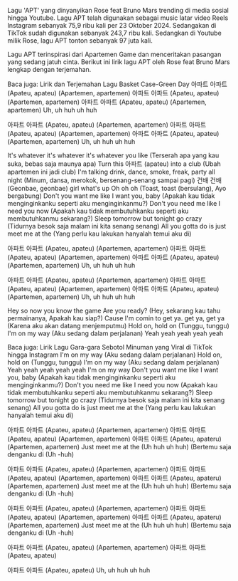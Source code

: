 Lagu 'APT' yang dinyanyikan Rose feat Bruno Mars trending di media sosial hingga Youtube. Lagu APT telah digunakan sebagai music latar video Reels Instagram sebanyak 75,9 ribu kali per 23 Oktober 2024.
Sedangakan di TikTok sudah digunakan sebanyak 243,7 ribu kali. Sedangkan di Youtube milik Rose, lagu APT tonton sebanyak 97 juta kali.

Lagu APT terinspirasi dari Apartemen Game dan menceritakan pasangan yang sedang jatuh cinta. Berikut ini lirik lagu APT oleh Rose feat Bruno Mars lengkap dengan terjemahan.


Baca juga:
Lirik dan Terjemahan Lagu Basket Case-Green Day
아파트 아파트 (Apateu, apateu)
(Apartemen, apartemen)
아파트 아파트 (Apateu, apateu)
(Apartemen, apartemen)
아파트 아파트 (Apateu, apateu)
(Apartemen, apartemen)
Uh, uh huh uh huh

아파트 아파트 (Apateu, apateu)
(Apartemen, apartemen)
아파트 아파트 (Apateu, apateu)
(Apartemen, apartemen)
아파트 아파트 (Apateu, apateu)
(Apartemen, apartemen)
Uh, uh huh uh huh

It's whatever it's whatever it's whatever you like
(Terserah apa yang kau suka, bebas saja maunya apa)
Turn this 아파트 (apateu) into a club
(Ubah apartemen ini jadi club)
I'm talking drink, dance, smoke, freak, party all night
(Minum, dansa, merokok, bersenang-senang sampai pagi)
건배 건배 (Geonbae, geonbae) girl what's up
Oh oh oh
(Toast, toast (bersulang), Ayo bergabung)
Don't you want me like I want you, baby
(Apakah kau tidak menginginkanku seperti aku menginginkanmu?)
Don't you need me like I need you now
(Apakah kau tidak membutuhkanku seperti aku membutuhkanmu sekarang?)
Sleep tomorrow but tonight go crazy
(Tidurnya besok saja malam ini kita senang senang)
All you gotta do is just meet me at the
(Yang perlu kau lakukan hanyalah temui aku di)

아파트 아파트 (Apateu, apateu)
(Apartemen, apartemen)
아파트 아파트 (Apateu, apateu)
(Apartemen, apartemen)
아파트 아파트 (Apateu, apateu)
(Apartemen, apartemen)
Uh, uh huh uh huh

아파트 아파트 (Apateu, apateu)
(Apartemen, apartemen)
아파트 아파트 (Apateu, apateu)
(Apartemen, apartemen)
아파트 아파트 (Apateu, apateu)
(Apartemen, apartemen)
Uh, uh huh uh huh

Hey so now you know the game Are you ready?
(Hey, sekarang kau tahu permainanya, Apakah kau siap?)
Cause I'm comin to get ya. get ya, get ya
(Karena aku akan datang menjemputmu)
Hold on, hold on
(Tunggu, tunggu)
I'm on my way
(Aku sedang dalam perjalanan)
Yeah yeah yeah yeah yeah

Baca juga:
Lirik Lagu Gara-gara Sebotol Minuman yang Viral di TikTok hingga Instagram
I'm on my way
(Aku sedang dalam perjalanan)
Hold on, hold on
(Tunggu, tunggu)
I'm on my way
(Aku sedang dalam perjalanan)
Yeah yeah yeah yeah yeah I'm on my way
Don't you want me like I want you, baby
(Apakah kau tidak menginginkanku seperti aku menginginkanmu?)
Don't you need me like I need you now
(Apakah kau tidak membutuhkanku seperti aku membutuhkanmu sekarang?)
Sleep tomorrow but tonight go crazy
(Tidurnya besok saja malam ini kita senang senang)
All you gotta do is just meet me at the
(Yang perlu kau lakukan hanyalah temui aku di)

아파트 아파트 (Apateu, apateu)
(Apartemen, apartemen)
아파트 아파트 (Apateu, apateu)
(Apartemen, apartemen)
아파트 아파트 (Apateu, apateru)
(Apartemen, apartemen)
Just meet me at the (Uh huh uh huh)
(Bertemu saja denganku di (Uh -huh)

아파트 아파트 (Apateu, apateu)
(Apartemen, apartemen)
아파트 아파트 (Apateu, apateu)
(Apartemen, apartemen)
아파트 아파트 (Apateu, apateru)
(Apartemen, apartemen)
Just meet me at the (Uh huh uh huh)
(Bertemu saja denganku di (Uh -huh)

아파트 아파트 (Apateu, apateu)
(Apartemen, apartemen)
아파트 아파트 (Apateu, apateu)
(Apartemen, apartemen)
아파트 아파트 (Apateu, apateru)
(Apartemen, apartemen)
Just meet me at the (Uh huh uh huh)
(Bertemu saja denganku di (Uh -huh)

아파트 아파트 (Apateu, apateu)
(Apartemen, apartemen)
아파트 아파트 (Apateu, apateu)

아파트 아파트 (Apateu, apateu)
Uh, uh huh uh huh
